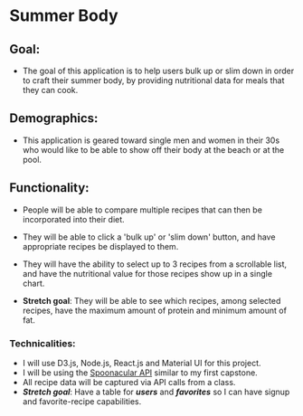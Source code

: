 # Summer Body

## Goal:

- The goal of this application is to help users bulk up or slim down in order to craft their summer body, by providing nutritional data for meals that they can cook.

## Demographics:

- This application is geared toward single men and women in their 30s who would like to be able to show off their body at the beach or at the pool.

## Functionality:

- People will be able to compare multiple recipes that can then be incorporated into their diet.
- They will be able to click a 'bulk up' or 'slim down' button, and have appropriate recipes be displayed to them.
- They will have the ability to select up to 3 recipes from a scrollable list, and have the nutritional value for those recipes show up in a single chart.

- **Stretch goal**: They will be able to see which recipes, among selected recipes, have the maximum amount of protein and minimum amount of fat.

### Technicalities:

- I will use D3.js, Node.js, React.js and Material UI for this project.
- I will be using the [Spoonacular API](https://spoonacular.com/food-api/docs) similar to my first capstone.
- All recipe data will be captured via API calls from a class.
- ***Stretch goal***: Have a table for ***users*** and ***favorites*** so I can have signup and favorite-recipe capabilities.

